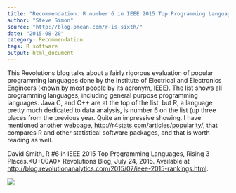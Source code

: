 ```yaml
---
title: "Recommendation: R number 6 in IEEE 2015 Top Programming Languages, Rising 3 Places"
author: "Steve Simon"
source: "http://blog.pmean.com/r-is-sixth/"
date: "2015-08-20"
category: Recommendation
tags: R software
output: html_document
---
```


This Revolutions blog talks about a fairly rigorous evaluation of
popular programming languages done by the Institute of Electrical and
Electronics Engineers (known by most people by its acronym, IEEE). The
list shows all programming languages, including general purpose
programming languages. Java C, and C++ are at the top of the list, but
R, a language pretty much dedicated to data analysis, is number 6 on the
list (up three places from the previous year. Quite an impressive
showing. I have mentioned another webpage,
<http://r4stats.com/articles/popularity/>, that compares R and other
statistical software packages, and that is worth reading as
well.

<!---More--->

David Smith, R \#6 in IEEE 2015 Top Programming Languages, Rising 3
Places.<U+00A0> Revolutions Blog, July 24, 2015. Available at
<http://blog.revolutionanalytics.com/2015/07/ieee-2015-rankings.html>.

![](../../web/images/r-is-sixth01.png)




